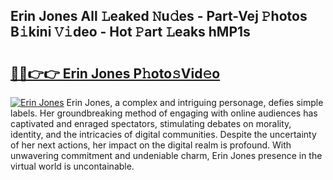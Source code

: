 ## Erin Jones All 𝙻eaked 𝙽u𝚍es - Part-Vej 𝙿hotos B𝚒kini 𝚅𝚒deo - Hot 𝙿art 𝙻eaks hMP1s

# <h2><a href="http://ld6gjzc.urlbe.top/?page=Erin+Jones">🔗🔗👉👉 Erin Jones P𝚑oto𝚜Vid𝚎o</a></h2>

[![Erin Jones](https://i.imgur.com/eBuTRDB.gif)](http://ld6gjzc.urlbe.top/?page=Erin+Jones)
Erin Jones, a complex and intriguing personage, defies simple labels. Her groundbreaking method of engaging with online audiences has captivated and enraged spectators, stimulating debates on morality, identity, and the intricacies of digital communities. Despite the uncertainty of her next actions, her impact on the digital realm is profound. With unwavering commitment and undeniable charm, Erin Jones presence in the virtual world is uncontainable.
